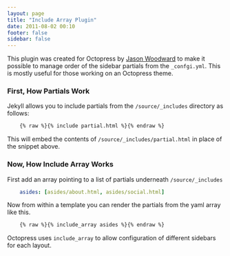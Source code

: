 ```yaml
---
layout: page
title: "Include Array Plugin"
date: 2011-08-02 00:10
footer: false
sidebar: false
---
```


This plugin was created for Octopress by [Jason Woodward](http://www.woodwardjd.com) to make it possible to manage order of the sidebar partials from the `_confgi.yml`.
This is mostly useful for those working on an Octopress theme.

### First, How Partials Work
Jekyll allows you to include partials from the `/source/_includes` directory as follows:

``` html
    {% raw %}{% include partial.html %}{% endraw %}
```

This will embed the contents of `/source/_includes/partial.html` in place of the snippet above.

### Now, How Include Array Works

First add an array pointing to a list of partials underneath `/source/_includes`

``` yaml
    asides: [asides/about.html, asides/social.html]
```

Now from within a template you can render the partials from the yaml array like this.

``` html
    {% raw %}{% include_array asides %}{% endraw %}
```

Octopress uses `include_array` to allow configuration of different sidebars for each layout.

